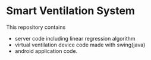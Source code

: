 # Smart Ventilation System

This repository contains 
  - server code including linear regression algorithm
  - virtual ventilation device code made with swing(java) 
  - android application code.

